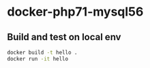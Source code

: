 # docker-php71-mysql56

## Build and test on local env

```bash
docker build -t hello .
docker run -it hello
```
